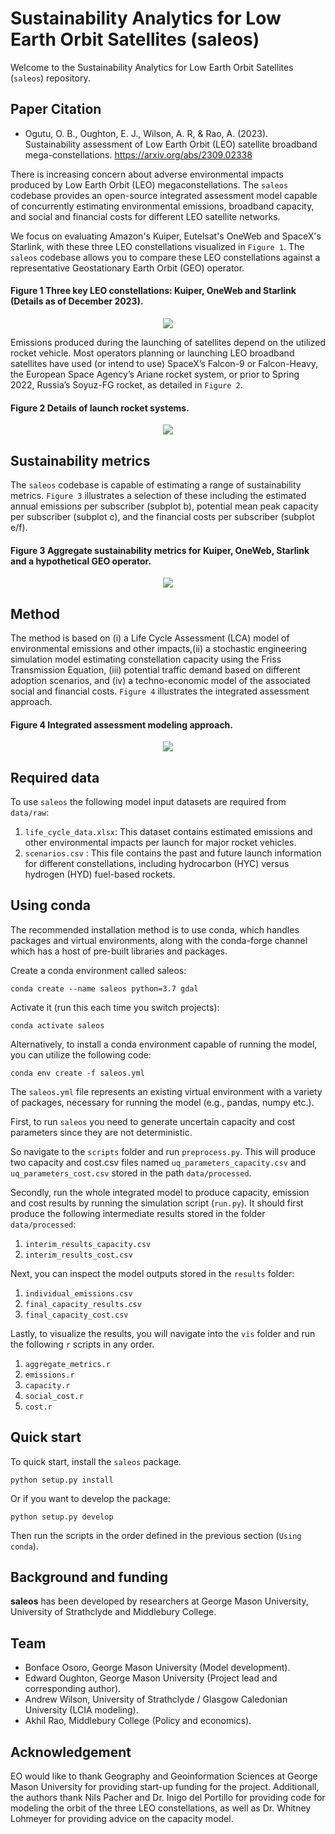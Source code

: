 # Sustainability Analytics for Low Earth Orbit Satellites (saleos)

Welcome to the Sustainability Analytics for Low Earth Orbit Satellites 
(`saleos`) repository.

Paper Citation
--------------
- Ogutu, O. B., Oughton, E. J., Wilson, A. R, & Rao, A. (2023). Sustainability 
assessment of Low Earth Orbit (LEO) satellite broadband mega-constellations. 
https://arxiv.org/abs/2309.02338


There is increasing concern about adverse environmental impacts produced by 
Low Earth Orbit (LEO) megaconstellations. The `saleos` codebase provides an 
open-source integrated assessment model capable of concurrently estimating 
environmental emissions, broadband capacity, and social and financial costs 
for different LEO satellite networks.

We focus on evaluating Amazon's Kuiper, Eutelsat's OneWeb and SpaceX's Starlink,
with these three LEO constellations visualized in `Figure 1`. The `saleos` 
codebase allows you to compare these LEO constellations against a representative
Geostationary Earth Orbit (GEO) operator.  

#### Figure 1 Three key LEO constellations: Kuiper, OneWeb and Starlink (Details as of December 2023).
<p align="center">
  <img src="/docs/a_fig_1.png" />
</p>

Emissions produced during the launching of satellites depend on the 
utilized rocket vehicle. Most operators planning or launching LEO broadband 
satellites have used (or intend to use) SpaceX’s Falcon-9 or Falcon-Heavy, 
the European Space Agency’s Ariane rocket system, or prior to Spring 2022, 
Russia’s Soyuz-FG rocket, as detailed in `Figure 2`. 

#### Figure 2 Details of launch rocket systems.
<p align="center">
  <img src="/docs/b_fig_2.png" />
</p>


## Sustainability metrics

The `saleos` codebase is capable of estimating a range of sustainability 
metrics. `Figure 3` illustrates a selection of these including the estimated 
annual emissions per subscriber (subplot b), potential mean peak capacity per 
subscriber (subplot c), and the financial costs per subscriber (subplot e/f).

#### Figure 3 Aggregate sustainability metrics for Kuiper, OneWeb, Starlink and a hypothetical GEO operator.
<p align = 'center'>
  <img src= '/docs/c_aggregate_metrics.png' />
</p>

## Method

The method is based on (i) a Life Cycle Assessment (LCA) model of environmental 
emissions and other impacts,(ii) a stochastic engineering simulation model 
estimating constellation capacity using the Friss Transmission Equation, (iii) 
potential traffic demand based on different adoption scenarios, and (iv) a 
techno-economic model of the associated social and financial costs. `Figure 4` 
illustrates the integrated assessment approach.

#### Figure 4 Integrated assessment modeling approach.
<p align = 'center'>
  <img src= '/docs/method_box_diagram.png' />
</p>

## Required data

To use `saleos` the following model input datasets are required from `data/raw`: 
1. `life_cycle_data.xlsx`: This dataset contains estimated emissions and 
other environmental impacts per launch for major rocket vehicles. 
2. `scenarios.csv` : This file contains the past and future launch information
for different constellations, including hydrocarbon (HYC) versus hydrogen (HYD) 
fuel-based rockets. 

Using conda
-----------
The recommended installation method is to use conda, which handles packages 
and virtual environments, along with the conda-forge channel which has a host 
of pre-built libraries and packages.

Create a conda environment called saleos:

  `conda create --name saleos python=3.7 gdal`

Activate it (run this each time you switch projects):

  `conda activate saleos`

Alternatively, to install a conda environment capable of running the model, 
you can utilize the following code:

  `conda env create -f saleos.yml`

The `saleos.yml` file represents an existing virtual environment with a 
variety of packages, necessary for running the model (e.g., pandas, numpy etc.).

First, to run `saleos` you need to generate uncertain capacity and cost 
parameters since they are not deterministic.

So navigate to the `scripts` folder and run `preprocess.py`. This will produce 
two capacity and cost.csv files named `uq_parameters_capacity.csv` and 
`uq_parameters_cost.csv` stored in the path `data/processed`.

Secondly, run the whole integrated model to produce capacity, emission and 
cost results by running the simulation script (`run.py`). It should first 
produce the following intermediate results stored in the folder 
`data/processed`:

1. `interim_results_capacity.csv`
2. `interim_results_cost.csv`

Next, you can inspect the model outputs stored in the `results` folder:

1. `individual_emissions.csv`
2. `final_capacity_results.csv`
3. `final_capacity_cost.csv`

Lastly, to visualize the results, you will navigate into the `vis` folder 
and run the following `r` scripts in any order.

1. `aggregate_metrics.r`
2. `emissions.r`
3. `capacity.r`
4. `social_cost.r`
5. `cost.r`

Quick start
-----------
To quick start, install the `saleos` package.

  `python setup.py install`

Or if you want to develop the package:

   `python setup.py develop`

Then run the scripts in the order defined in the previous section (`Using conda`).

Background and funding
----------------------

**saleos** has been developed by researchers at George Mason University, 
University of Strathclyde and Middlebury College.

## Team
- Bonface Osoro, George Mason University (Model development).
- Edward Oughton, George Mason University (Project lead and corresponding 
author).
- Andrew Wilson, University of Strathclyde / Glasgow Caledonian University 
(LCIA modeling).
- Akhil Rao, Middlebury College (Policy and economics).

Acknowledgement
---------------
EO would like to thank Geography and Geoinformation Sciences at George Mason 
University for providing start-up funding for the project. Additionall, the 
authors thank Nils Pacher and Dr. Inigo del Portillo for providing code for 
modeling the orbit of the three LEO constellations, as well as Dr. Whitney 
Lohmeyer for providing advice on the capacity model. 